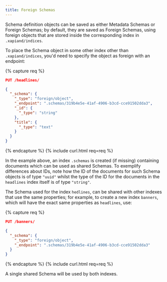 ```yaml
---
title: Foreign Schemas
---
```


Schema definition objects can be saved as either Metadata Schemas or Foreign
Schemas; by default, they are saved as Foreign Schemas, using foreign objects
that are stored inside the corresponding index in `.xapiand/indices`.

To place the Schema object in some other index other than `.xapiand/indices`,
you'd need to specify the object as foreign with an endpoint:

{% capture req %}

```json
PUT /headlines/

{
  "_schema": {
    "_type": "foreign/object",
    "_endpoint": ".schemas/319b4e5e-41af-4906-b3cd-cce91502dda3",
    "_id": {
      "_type": "string"
    },
    "title": {
      "_type": "text"
    }
  }
}
```
{% endcapture %}
{% include curl.html req=req %}

In the example above, an index `.schemas` is created (if missing) containing
documents which can be used as shared Schemas. To exemplify differences about
IDs, note how the ID of the documents for such Schema objects is of type `"uuid"`
whilst the type of the ID for the documents in the `headlines` index itself is
of type `"string"`.

The Schema used for the index `hedlines`, can be shared with other indexes that
use the same properties; for example, to create a new index `banners`, which
will have the exact same properties as `headlines`, use:

{% capture req %}

```json
PUT /banners/

{
  "_schema": {
    "_type": "foreign/object",
    "_endpoint": ".schemas/319b4e5e-41af-4906-b3cd-cce91502dda3"
  }
}
```
{% endcapture %}
{% include curl.html req=req %}

A single shared Schema will be used by both indexes.
